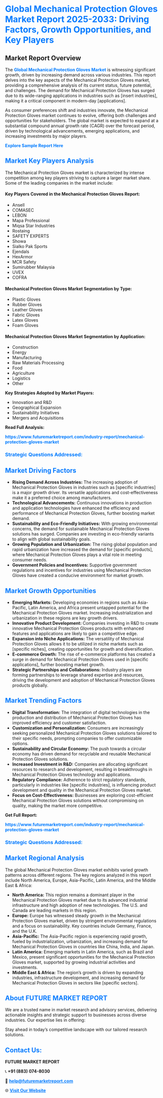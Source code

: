 <h1 style="color: #007BFF;">Global Mechanical Protection Gloves Market Report 2025-2033: Driving Factors, Growth Opportunities, and Key Players</h1>

<section id="overview">
<h2>Market Report Overview</h2>
<p>The <a href="https://www.futuremarketreport.com/industry-report/mechanical-protection-gloves-market" style="color: #007BFF; text-decoration: none;"><strong>Global Mechanical Protection Gloves Market</strong></a> is witnessing significant growth, driven by increasing demand across various industries. This report delves into the key aspects of the Mechanical Protection Gloves market, providing a comprehensive analysis of its current status, future potential, and challenges. The demand for Mechanical Protection Gloves has surged due to its wide-ranging applications in industries such as [insert industries], making it a critical component in modern-day [applications].</p>
<p>As consumer preferences shift and industries innovate, the Mechanical Protection Gloves market continues to evolve, offering both challenges and opportunities for stakeholders. The global market is expected to expand at a substantial compound annual growth rate (CAGR) over the forecast period, driven by technological advancements, emerging applications, and increasing investments by major players.</p>
</section>

<section id="overview">
<p><a href="https://www.futuremarketreport.com/request-sample/reportId=83205" style="color: #007BFF; text-decoration: none;"><strong>Explore Sample Report Here</strong></a></p>
</section>

<section id="key-players">
<h2 style="color: #007BFF;">Market Key Players Analysis</h2>
<p>The Mechanical Protection Gloves market is characterized by intense competition among key players striving to capture a larger market share. Some of the leading companies in the market include:</p>
<h4>Key Players Covered in the Mechanical Protection Gloves Report:</h4>
<ul><li>Ansell</li><li>COMASEC</li><li>LEBON</li><li>Mapa Professional</li><li>Miqsa Star Industries</li><li>Rostaing</li><li>SAFETY EXPERTS</li><li>Showa</li><li>Sialko Pak Sports</li><li>Ejendals</li><li>HexArmor</li><li>MCR Safety</li><li>Sumirubber Malaysia</li><li>UVEX</li><li>COFRA</li></ul>
<h4>Mechanical Protection Gloves Market Segmentation by Type:</h4>
<ul><li>Plastic Gloves</li><li>Rubber Gloves</li><li>Leather Gloves</li><li>Fabric Gloves</li><li>Latex Gloves</li><li>Foam Gloves</li></ul>

<h4>Mechanical Protection Gloves Market Segmentation by Application:</h4>
<ul><li>Construction</li><li>Energy</li><li>Manufacturing</li><li>Raw Materials Processing</li><li>Food</li><li>Agriculture</li><li>Logistics</li><li>Other</li></ul>
<p><strong>Key Strategies Adopted by Market Players:</strong></p>
<ul>
<li>Innovation and R&D</li>
<li>Geographical Expansion</li>
<li>Sustainability Initiatives</li>
<li>Mergers and Acquisitions</li>
</ul>
</section>

<section>
<p><strong>Read Full Analysis: </strong></p><a href="https://www.futuremarketreport.com/industry-report/mechanical-protection-gloves-market" style="color: #007BFF; text-decoration: none;"><strong>https://www.futuremarketreport.com/industry-report/mechanical-protection-gloves-market</strong></a>
<h3 style="color: #007BFF;">Strategic Questions Addressed:</h3>
</section>

<section id="driving-factors">
<h2 style="color: #007BFF;">Market Driving Factors</h2>
<ul>
<li><strong>Rising Demand Across Industries:</strong> The increasing adoption of Mechanical Protection Gloves in industries such as [specific industries] is a major growth driver. Its versatile applications and cost-effectiveness make it a preferred choice among manufacturers.</li>
<li><strong>Technological Advancements:</strong> Continuous innovations in production and application technologies have enhanced the efficiency and performance of Mechanical Protection Gloves, further boosting market demand.</li>
<li><strong>Sustainability and Eco-Friendly Initiatives:</strong> With growing environmental concerns, the demand for sustainable Mechanical Protection Gloves solutions has surged. Companies are investing in eco-friendly variants to align with global sustainability goals.</li>
<li><strong>Growing Population and Urbanization:</strong> The rising global population and rapid urbanization have increased the demand for [specific products], where Mechanical Protection Gloves plays a vital role in meeting consumer needs.</li>
<li><strong>Government Policies and Incentives:</strong> Supportive government regulations and incentives for industries using Mechanical Protection Gloves have created a conducive environment for market growth.</li>
</ul>
</section>

<section id="growth-opportunities">
<h2 style="color: #007BFF;">Market Growth Opportunities</h2>
<ul>
<li><strong>Emerging Markets:</strong> Developing economies in regions such as Asia-Pacific, Latin America, and Africa present untapped potential for the Mechanical Protection Gloves market. Increasing industrialization and urbanization in these regions are key growth drivers.</li>
<li><strong>Innovative Product Development:</strong> Companies investing in R&D to create innovative Mechanical Protection Gloves products with enhanced features and applications are likely to gain a competitive edge.</li>
<li><strong>Expansion into Niche Applications:</strong> The versatility of Mechanical Protection Gloves allows it to be utilized in niche markets such as [specific niches], creating opportunities for growth and diversification.</li>
<li><strong>E-commerce Growth:</strong> The rise of e-commerce platforms has created a surge in demand for Mechanical Protection Gloves used in [specific applications], further boosting market growth.</li>
<li><strong>Strategic Partnerships and Collaborations:</strong> Industry players are forming partnerships to leverage shared expertise and resources, driving the development and adoption of Mechanical Protection Gloves products globally.</li>
</ul>
</section>

<section id="trending-factors">
<h2 style="color: #007BFF;">Market Trending Factors</h2>
<ul>
<li><strong>Digital Transformation:</strong> The integration of digital technologies in the production and distribution of Mechanical Protection Gloves has improved efficiency and customer satisfaction.</li>
<li><strong>Customization and Personalization:</strong> Consumers are increasingly seeking personalized Mechanical Protection Gloves solutions tailored to their specific needs, prompting companies to offer customizable options.</li>
<li><strong>Sustainability and Circular Economy:</strong> The push towards a circular economy has driven demand for recyclable and reusable Mechanical Protection Gloves solutions.</li>
<li><strong>Increased Investment in R&D:</strong> Companies are allocating significant resources to research and development, resulting in breakthroughs in Mechanical Protection Gloves technology and applications.</li>
<li><strong>Regulatory Compliance:</strong> Adherence to strict regulatory standards, particularly in industries like [specific industries], is influencing product development and quality in the Mechanical Protection Gloves market.</li>
<li><strong>Focus on Cost-Effectiveness:</strong> Businesses are exploring cost-efficient Mechanical Protection Gloves solutions without compromising on quality, making the market more competitive.</li>
</ul>
</section>

<section>
<p><strong>Get Full Report: </strong></p><a href="https://www.futuremarketreport.com/industry-report/mechanical-protection-gloves-market" style="color: #007BFF; text-decoration: none;"><strong>https://www.futuremarketreport.com/industry-report/mechanical-protection-gloves-market</strong></a>
<h3 style="color: #007BFF;">Strategic Questions Addressed:</h3>
</section>


<section id="regional-analysis">
<h2 style="color: #007BFF;">Market Regional Analysis</h2>
<p>The global Mechanical Protection Gloves market exhibits varied growth patterns across different regions. The key regions analyzed in this report include North America, Europe, Asia-Pacific, Latin America, and the Middle East & Africa:</p>
<ul>
<li><strong>North America:</strong> This region remains a dominant player in the Mechanical Protection Gloves market due to its advanced industrial infrastructure and high adoption of new technologies. The U.S. and Canada are leading markets in this region.</li>
<li><strong>Europe:</strong> Europe has witnessed steady growth in the Mechanical Protection Gloves market, driven by stringent environmental regulations and a focus on sustainability. Key countries include Germany, France, and the U.K.</li>
<li><strong>Asia-Pacific:</strong> The Asia-Pacific region is experiencing rapid growth, fueled by industrialization, urbanization, and increasing demand for Mechanical Protection Gloves in countries like China, India, and Japan.</li>
<li><strong>Latin America:</strong> Emerging markets in Latin America, such as Brazil and Mexico, present significant opportunities for the Mechanical Protection Gloves market, supported by growing industrial activities and investments.</li>
<li><strong>Middle East & Africa:</strong> The region’s growth is driven by expanding industries, infrastructure development, and increasing demand for Mechanical Protection Gloves in sectors like [specific sectors].</li>
</ul>
</section>

<footer>
<h2 style="color: #007BFF;">About FUTURE MARKET REPORT</h2>
<p>We are a trusted name in market research and advisory services, delivering actionable insights and strategic support to businesses across diverse industries. Our expertise lies in offering:</p>

<p>Stay ahead in today’s competitive landscape with our tailored research solutions.</p>

<h2 style="color: #007BFF;">Contact Us:</h2>
<p><strong>FUTURE MARKET REPORT</strong></p>
<p>📞 <strong>+91 (883) 074-8030</strong></p>
<p>📧 <strong><a href="mailto:help@futuremarketreport.com" style="color: #007BFF;">help@futuremarketreport.com</a></strong></p>
<p>🌐 <strong><a href="https://www.futuremarketreport.com/" style="color: #007BFF;">Visit Our Website</a></strong></p>
</footer>